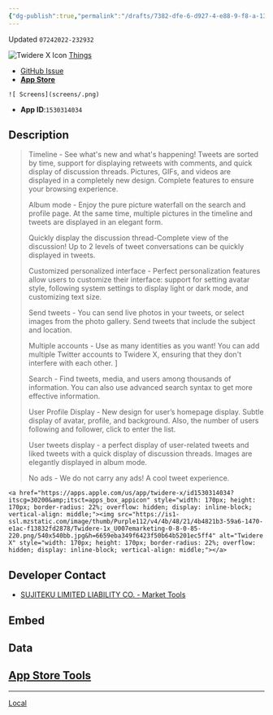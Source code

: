 ```yaml
---
{"dg-publish":true,"permalink":"/drafts/7382-dfe-6-d927-4-e88-9-f8-a-13-e089-aa-5571-2/","dgHomeLink":true,"dgPassFrontmatter":false}
---
```


Updated `07242022-232932`

![Twidere X Icon](https://user-images.githubusercontent.com/43663476/180696568-7139b328-1772-4dea-9c84-8ff3fd0388e2.png)
[Things](things:///show?id=9DG1BaEz5utdRjXgh6NRy7)

- [GitHub Issue](https://github.com/extratone/mastodon-ios-apps/issues/13)
- [**App Store**](https://apps.apple.com/us/app/twidere-x/id1530314034)

`![ Screens](screens/.png)`

- **App ID**:`1530314034`

## Description

> Timeline - See what's new and what's happening! Tweets are sorted by time, support for displaying retweets with comments, and quick display of discussion threads. Pictures, GIFs, and videos are displayed in a completely new design. Complete features to ensure your browsing experience. 
> 
> Album mode - Enjoy the pure picture waterfall on the search and profile page. At the same time, multiple pictures in the timeline and tweets are displayed in an elegant form. 
> 
> Quickly display the discussion thread-Complete view of the discussion! Up to 2 levels of tweet conversations can be quickly displayed in tweets. 
> 
> Customized personalized interface - Perfect personalization features allow users to customize their interface: support for setting avatar style, following system settings to display light or dark mode, and customizing text size. 
> 
> Send tweets - You can send live photos in your tweets, or select images from the photo gallery. Send tweets that include the subject and location. 
> 
> Multiple accounts - Use as many identities as you want! You can add multiple Twitter accounts to Twidere X, ensuring that they don't interfere with each other. ]
> 
> Search - Find tweets, media, and users among thousands of information. You can also use advanced search syntax to get more effective information. 
> 
> User Profile Display - New design for user’s homepage display. Subtle display of avatar, profile, and background. Also, the number of users following and follower, click to enter the list. 
> 
> User tweets display - a perfect display of user-related tweets and liked tweets with a quick display of discussion threads. Images are elegantly displayed in album mode. 
> 
> No ads - We do not carry any ads! A cool tweet experience. 

```
<a href="https://apps.apple.com/us/app/twidere-x/id1530314034?itscg=30200&amp;itsct=apps_box_appicon" style="width: 170px; height: 170px; border-radius: 22%; overflow: hidden; display: inline-block; vertical-align: middle;"><img src="https://is1-ssl.mzstatic.com/image/thumb/Purple112/v4/4b/48/21/4b4821b3-59a6-1470-e1ac-f13832fd2878/Twidere-1x_U007emarketing-0-8-0-85-220.png/540x540bb.jpg&h=6659eba349f6423f50b64b5201ec5ff4" alt="Twidere X" style="width: 170px; height: 170px; border-radius: 22%; overflow: hidden; display: inline-block; vertical-align: middle;"></a>
```

## Developer Contact
- [SUJITEKU LIMITED LIABILITY CO. - Market Tools](https://tools.applemediaservices.com/developer/1049084226)

## Embed

## Data
[App Store Tools](shortcuts://run-shortcut?name=App%20Store%20Tools)
---

---
[Local](drafts://open?uuid=FC33BE7A-1C8C-4A49-8FBE-281A4E47A60F)

